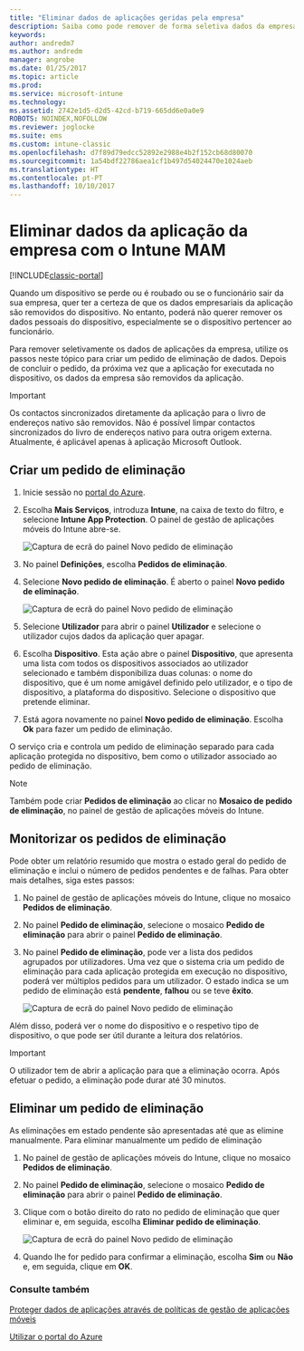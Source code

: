 ```yaml
---
title: "Eliminar dados de aplicações geridas pela empresa"
description: Saiba como pode remover de forma seletiva dados da empresa de dispositivos remotamente.
keywords: 
author: andredm7
ms.author: andredm
manager: angrobe
ms.date: 01/25/2017
ms.topic: article
ms.prod: 
ms.service: microsoft-intune
ms.technology: 
ms.assetid: 2742e1d5-d2d5-42cd-b719-665dd6e0a0e9
ROBOTS: NOINDEX,NOFOLLOW
ms.reviewer: joglocke
ms.suite: ems
ms.custom: intune-classic
ms.openlocfilehash: d7f89d79edcc52892e2988e4b2f152cb68d80070
ms.sourcegitcommit: 1a54bdf22786aea1cf1b497d54024470e1024aeb
ms.translationtype: HT
ms.contentlocale: pt-PT
ms.lasthandoff: 10/10/2017
---
```

# <a name="wipe-company-app-data-with-intune-mam"></a>Eliminar dados da aplicação da empresa com o Intune MAM

[!INCLUDE[classic-portal](../includes/classic-portal.md)]

Quando um dispositivo se perde ou é roubado ou se o funcionário sair da sua empresa, quer ter a certeza de que os dados empresariais da aplicação são removidos do dispositivo. No entanto, poderá não querer remover os dados pessoais do dispositivo, especialmente se o dispositivo pertencer ao funcionário.

Para remover seletivamente os dados de aplicações da empresa, utilize os passos neste tópico para criar um pedido de eliminação de dados. Depois de concluir o pedido, da próxima vez que a aplicação for executada no dispositivo, os dados da empresa são removidos da aplicação.

>[!IMPORTANT]
> Os contactos sincronizados diretamente da aplicação para o livro de endereços nativo são removidos. Não é possível limpar contactos sincronizados do livro de endereços nativo para outra origem externa. Atualmente, é aplicável apenas à aplicação Microsoft Outlook.

## <a name="create-a-wipe-request"></a>Criar um pedido de eliminação

1.  Inicie sessão no [portal do Azure](https://portal.azure.com).

2.  Escolha **Mais Serviços**, introduza **Intune**, na caixa de texto do filtro, e selecione **Intune App Protection**. O painel de gestão de aplicações móveis do Intune abre-se.

    ![Captura de ecrã do painel Novo pedido de eliminação](../media/AppManagement/wipe-request-mam-main-blade.png)

2.  No painel **Definições**, escolha **Pedidos de eliminação**.

3.  Selecione **Novo pedido de eliminação**. É aberto o painel **Novo pedido de eliminação**.

    ![Captura de ecrã do painel Novo pedido de eliminação](../media/AppManagement/AzurePortal_MAM_NewWipeRequest.png)

4.  Selecione **Utilizador** para abrir o painel **Utilizador** e selecione o utilizador cujos dados da aplicação quer apagar.

5.  Escolha **Dispositivo**. Esta ação abre o painel **Dispositivo**, que apresenta uma lista com todos os dispositivos associados ao utilizador selecionado e também disponibiliza duas colunas: o nome do dispositivo, que é um nome amigável definido pelo utilizador, e o tipo de dispositivo, a plataforma do dispositivo. Selecione o dispositivo que pretende eliminar.

6.  Está agora novamente no painel **Novo pedido de eliminação**. Escolha **Ok** para fazer um pedido de eliminação. 

O serviço cria e controla um pedido de eliminação separado para cada aplicação protegida no dispositivo, bem como o utilizador associado ao pedido de eliminação.

>[!NOTE]
> Também pode criar **Pedidos de eliminação** ao clicar no **Mosaico de pedido de eliminação**, no painel de gestão de aplicações móveis do Intune.

## <a name="monitor-your-wipe-requests"></a>Monitorizar os pedidos de eliminação

Pode obter um relatório resumido que mostra o estado geral do pedido de eliminação e inclui o número de pedidos pendentes e de falhas. Para obter mais detalhes, siga estes passos:

1.  No painel de gestão de aplicações móveis do Intune, clique no mosaico **Pedidos de eliminação**.

2.  No painel **Pedido de eliminação**, selecione o mosaico **Pedido de eliminação** para abrir o painel **Pedido de eliminação**.

3.  No painel **Pedido de eliminação**, pode ver a lista dos pedidos agrupados por utilizadores. Uma vez que o sistema cria um pedido de eliminação para cada aplicação protegida em execução no dispositivo, poderá ver múltiplos pedidos para um utilizador. O estado indica se um pedido de eliminação está **pendente**, **falhou** ou se teve **êxito**.

    ![Captura de ecrã do painel Novo pedido de eliminação](../media/AppManagement/wipe-request-status-1.png)

Além disso, poderá ver o nome do dispositivo e o respetivo tipo de dispositivo, o que pode ser útil durante a leitura dos relatórios.

>[!IMPORTANT]
> O utilizador tem de abrir a aplicação para que a eliminação ocorra. Após efetuar o pedido, a eliminação pode durar até 30 minutos.

## <a name="delete-a-wipe-request"></a>Eliminar um pedido de eliminação

As eliminações em estado pendente são apresentadas até que as elimine manualmente.  Para eliminar manualmente um pedido de eliminação

1.  No painel de gestão de aplicações móveis do Intune, clique no mosaico **Pedidos de eliminação**.

2.  No painel **Pedido de eliminação**, selecione o mosaico **Pedido de eliminação** para abrir o painel **Pedido de eliminação**.

3.  Clique com o botão direito do rato no pedido de eliminação que quer eliminar e, em seguida, escolha **Eliminar pedido de eliminação**.

    ![Captura de ecrã do painel Novo pedido de eliminação](../media/AppManagement/delete-wipe-request.png)

4.  Quando lhe for pedido para confirmar a eliminação, escolha **Sim** ou **Não** e, em seguida, clique em **OK**.


### <a name="see-also"></a>Consulte também
[Proteger dados de aplicações através de políticas de gestão de aplicações móveis](protect-app-data-using-mobile-app-management-policies-with-microsoft-intune.md)

[Utilizar o portal do Azure](azure-portal-for-microsoft-intune-mam-policies.md)
